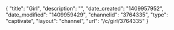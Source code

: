 {
    "title": "Girl",
    "description": "",
    "date_created": "1409957952",
    "date_modified": "1409959429",
    "channelid": "3764335",
    "type": "captivate",
    "layout": "channel",
    "url": "\/c\/girl\/3764335"
}